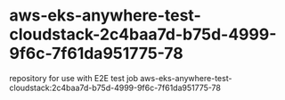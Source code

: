 # aws-eks-anywhere-test-cloudstack-2c4baa7d-b75d-4999-9f6c-7f61da951775-78
repository for use with E2E test job aws-eks-anywhere-test-cloudstack:2c4baa7d-b75d-4999-9f6c-7f61da951775-78
